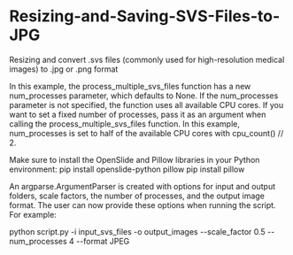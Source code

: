 # Resizing-and-Saving-SVS-Files-to-JPG
Resizing and convert .svs files (commonly used for high-resolution medical images) to .jpg or .png format

In this example, the process_multiple_svs_files function has a new num_processes parameter, which defaults to None. If the num_processes parameter is not specified, the function uses all available CPU cores. If you want to set a fixed number of processes, pass it as an argument when calling the process_multiple_svs_files function. In this example, num_processes is set to half of the available CPU cores with cpu_count() // 2.

Make sure to install the OpenSlide and Pillow libraries in your Python environment:
pip install openslide-python pillow
pip install pillow

An argparse.ArgumentParser is created with options for input and output folders, scale factors, the number of processes, and the output image format. The user can now provide these options when running the script. For example:

python script.py -i input_svs_files -o output_images --scale_factor 0.5 --num_processes 4 --format JPEG


